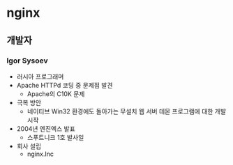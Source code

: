 # nginx
## 개발자
### Igor Sysoev

- 러시아 프로그래머
- Apache HTTPd 코딩 중 문제점 발견
	- Apache의 C10K 문제
- 극복 방안
	- 네이티브 Win32 환경에도 돌아가는 무설치 웹 서버 데몬 프로그램에 대한 개발 시작
- 2004년 엔진엑스 발표
	- 스푸트니크 1호 발사일
- 회사 설립
	- nginx.Inc
  
